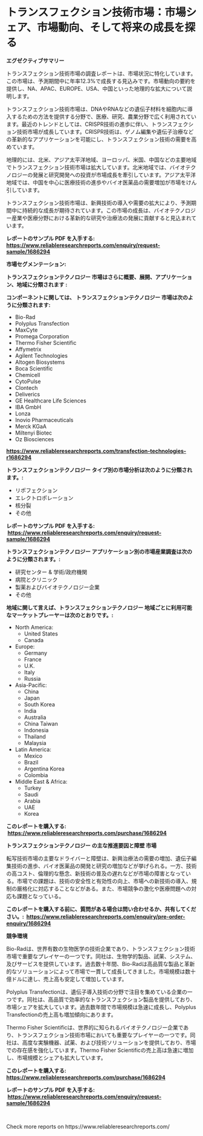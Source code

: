 <p><h1>トランスフェクション技術市場：市場シェア、市場動向、そして将来の成長を探る</h1></p><p><strong>エグゼクティブサマリー</strong></p>
<p><p>トランスフェクション技術市場の調査レポートは、市場状況に特化しています。この市場は、予測期間中に年率12.3%で成長する見込みです。市場動向の要約を提供し、NA、APAC、EUROPE、USA、中国といった地理的な拡大について説明します。</p><p>トランスフェクション技術市場は、DNAやRNAなどの遺伝子材料を細胞内に導入するための方法を提供する分野で、医療、研究、農業分野で広く利用されています。最近のトレンドとしては、CRISPR技術の進歩に伴い、トランスフェクション技術市場が成長しています。CRISPR技術は、ゲノム編集や遺伝子治療などの革新的なアプリケーションを可能にし、トランスフェクション技術の需要を高めています。</p><p>地理的には、北米、アジア太平洋地域、ヨーロッパ、米国、中国などの主要地域でトランスフェクション技術市場は拡大しています。北米地域では、バイオテクノロジーの発展と研究開発への投資が市場成長を牽引しています。アジア太平洋地域では、中国を中心に医療技術の進歩やバイオ医薬品の需要増加が市場をけん引しています。</p><p>トランスフェクション技術市場は、新興技術の導入や需要の拡大により、予測期間中に持続的な成長が期待されています。この市場の成長は、バイオテクノロジー産業や医療分野における革新的な研究や治療法の発展に貢献すると見込まれています。</p></p>
<p><strong>レポートのサンプル PDF を入手する: <a href="https://www.reliableresearchreports.com/enquiry/request-sample/1686294">https://www.reliableresearchreports.com/enquiry/request-sample/1686294</a></strong></p>
<p><strong>市場セグメンテーション:</strong></p>
<p><strong> トランスフェクションテクノロジー 市場はさらに概要、展開、アプリケーション、地域に分類されます :</strong></p>
<p><strong>コンポーネントに関しては、 トランスフェクションテクノロジー 市場は次のように分類されます: &nbsp;</strong></p>
<p><ul><li>Bio-Rad</li><li>Polyplus Transfection</li><li>MaxCyte</li><li>Promega Corporation</li><li>Thermo Fisher Scientific</li><li>Affymetrix</li><li>Agilent Technologies</li><li>Altogen Biosystems</li><li>Boca Scientific</li><li>Chemicell</li><li>CytoPulse</li><li>Clontech</li><li>Deliverics</li><li>GE Healthcare Life Sciences</li><li>IBA GmbH</li><li>Lonza</li><li>Inovio Pharmaceuticals</li><li>Merck KGaA</li><li>Miltenyi Biotec</li><li>Oz Biosciences</li></ul></p>
<p><strong><a href="https://www.reliableresearchreports.com/transfection-technologies-r1686294">https://www.reliableresearchreports.com/transfection-technologies-r1686294</a></strong></p>
<p><strong> トランスフェクションテクノロジー タイプ別の市場分析は次のように分類されます。:</strong></p>
<p><ul><li>リポフェクション</li><li>エレクトロポレーション</li><li>核分裂</li><li>その他</li></ul></p>
<p><strong>レポートのサンプル PDF を入手する: &nbsp;<a href="https://www.reliableresearchreports.com/enquiry/request-sample/1686294">https://www.reliableresearchreports.com/enquiry/request-sample/1686294</a></strong></p>
<p><strong> トランスフェクションテクノロジー アプリケーション別の市場産業調査は次のように分類されます。:</strong></p>
<p><ul><li>研究センター & 学術/政府機関</li><li>病院とクリニック</li><li>製薬およびバイオテクノロジー企業</li><li>その他</li></ul></p>
<p><strong>地域に関して言えば、トランスフェクションテクノロジー 地域ごとに利用可能なマーケットプレーヤーは次のとおりです。:</strong></p>
<p><ul>
    <li>
        North America:
        <ul>
            <li>United States</li>
            <li>Canada</li>
        </ul>
    </li>
    <li>
        Europe:
        <ul>
            <li>Germany</li>
            <li>France</li>
            <li>U.K.</li>
            <li>Italy</li>
            <li>Russia</li>
        </ul>
    </li>
    <li>
        Asia-Pacific:
        <ul>
            <li>China</li>
            <li>Japan</li>
            <li>South Korea</li>
            <li>India</li>
            <li>Australia</li>
            <li>China Taiwan</li>
            <li>Indonesia</li>
            <li>Thailand</li>
            <li>Malaysia</li>
        </ul>
    </li>
    <li>
        Latin America:
        <ul>
            <li>Mexico</li>
            <li>Brazil</li>
            <li>Argentina Korea</li>
            <li>Colombia</li>
        </ul>
    </li>
    <li>
        Middle East & Africa:
        <ul>
            <li>Turkey</li>
            <li>Saudi</li>
            <li>Arabia</li>
            <li>UAE</li>
            <li>Korea</li>
        </ul>
    </li>
    </ul></p>
<p><strong>このレポートを購入する: &nbsp;<a href="https://www.reliableresearchreports.com/purchase/1686294">https://www.reliableresearchreports.com/purchase/1686294</a></strong></p>
<p><strong>トランスフェクションテクノロジー の主な推進要因と障壁 市場</strong></p>
<p><p>転写技術市場の主要なドライバーと障壁は、新興治療法の需要の増加、遺伝子編集技術の進歩、バイオ医薬品の開発と研究の増加などが挙げられる。一方、技術の高コスト、倫理的な懸念、新技術の普及の遅れなどが市場の障害となっている。市場での課題は、技術の安全性と有効性の向上、市場への新技術の導入、規制の厳格化に対応することなどがある。また、市場競争の激化や医療問題への対応も課題となっている。</p></p>
<p><strong>このレポートを購入する前に、質問がある場合は問い合わせるか、共有してください。:&nbsp; <a href="https://www.reliableresearchreports.com/enquiry/pre-order-enquiry/1686294">https://www.reliableresearchreports.com/enquiry/pre-order-enquiry/1686294</a></strong></p>
<p><strong>競争環境</strong></p>
<p><p>Bio-Radは、世界有数の生物医学の技術企業であり、トランスフェクション技術市場で重要なプレイヤーの一つです。同社は、生物学的製品、試薬、システム、及びサービスを提供しています。過去数十年間、Bio-Radは高品質な製品と革新的なソリューションによって市場で一貫して成長してきました。市場規模は数十億ドルに達し、売上高も安定して増加しています。</p><p>Polyplus Transfectionは、遺伝子導入技術の分野で注目を集めている企業の一つです。同社は、高品質で効率的なトランスフェクション製品を提供しており、市場シェアを拡大しています。過去数年間で市場規模は急速に成長し、Polyplus Transfectionの売上高も増加傾向にあります。</p><p>Thermo Fisher Scientificは、世界的に知られるバイオテクノロジー企業であり、トランスフェクション技術市場においても重要なプレイヤーの一つです。同社は、高度な実験機器、試薬、および技術ソリューションを提供しており、市場での存在感を強化しています。Thermo Fisher Scientificの売上高は急速に増加し、市場規模とシェアも拡大しています。</p></p>
<p><strong>このレポートを購入する: &nbsp; <a href="https://www.reliableresearchreports.com/purchase/1686294">https://www.reliableresearchreports.com/purchase/1686294</a></strong></p>
<p><strong>レポートのサンプル PDF を入手する: &nbsp;<a href="https://www.reliableresearchreports.com/enquiry/request-sample/1686294">https://www.reliableresearchreports.com/enquiry/request-sample/1686294</a></strong><strong></strong></p>
<p>&nbsp;</p>
<p>Check more reports on https://www.reliableresearchreports.com/</p>